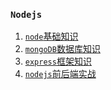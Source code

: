### `Nodejs`

1. [`node`基础知识](./nodeBase/readme.md)
2. [`mongoDB`数据库知识](./mongodbBase/readme.md)
3. [`express`框架知识](./expressBase/readme.md)
4. [`nodejs`前后端实战]()
